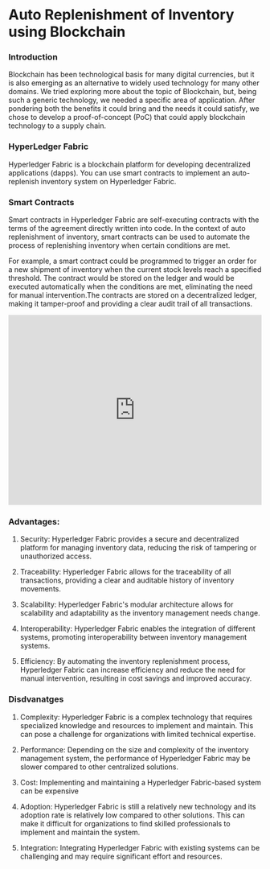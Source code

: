 # Auto Replenishment of Inventory using Blockchain
 
### Introduction

Blockchain has been technological basis for many digital currencies, but it is also emerging as an alternative to widely used technology for many other domains. We tried exploring more about the topic of Blockchain, but, being such a generic technology, we needed a specific area of application. After pondering both the benefits it could bring and the needs it could satisfy, we chose to develop a proof-of-concept (PoC) that could apply blockchain technology to a supply chain.

### HyperLedger Fabric

Hyperledger Fabric is a blockchain platform for developing decentralized applications (dapps). You can use smart contracts to implement an auto-replenish inventory system on Hyperledger Fabric.

### Smart Contracts

Smart contracts in Hyperledger Fabric are self-executing contracts with the terms of the agreement directly written into code. In the context of auto replenishment of inventory, smart contracts can be used to automate the process of replenishing inventory when certain conditions are met.

For example, a smart contract could be programmed to trigger an order for a new shipment of inventory when the current stock levels reach a specified threshold. The contract would be stored on the ledger and would be executed automatically when the conditions are met, eliminating the need for manual intervention.The contracts are stored on a decentralized ledger, making it tamper-proof and providing a clear audit trail of all transactions.
<div style="padding:75% 0 0 0;position:relative;"><iframe src="https://player.vimeo.com/video/794952892?h=e14cc47a4f&amp;badge=0&amp;autopause=0&amp;player_id=0&amp;app_id=58479" frameborder="0" allow="autoplay; fullscreen; picture-in-picture" allowfullscreen style="position:absolute;top:0;left:0;width:100%;height:100%;" title="Presentation.mp4"></iframe></div><script src="https://player.vimeo.com/api/player.js"></script>

### Advantages: 

1. Security: Hyperledger Fabric provides a secure and decentralized platform for managing inventory data, reducing the risk of tampering or unauthorized access.

2. Traceability: Hyperledger Fabric allows for the traceability of all transactions, providing a clear and auditable history of inventory movements.

3. Scalability: Hyperledger Fabric's modular architecture allows for scalability and adaptability as the inventory management needs change.
 
4. Interoperability: Hyperledger Fabric enables the integration of different systems, promoting interoperability between inventory management systems.

5. Efficiency: By automating the inventory replenishment process, Hyperledger Fabric can increase efficiency and reduce the need for manual intervention, resulting in cost savings and improved accuracy.



### Disdvanatges

1. Complexity: Hyperledger Fabric is a complex technology that requires specialized knowledge and resources to implement and maintain. This can pose a challenge for organizations with limited technical expertise.

2. Performance: Depending on the size and complexity of the inventory management system, the performance of Hyperledger Fabric may be slower compared to other centralized solutions.

3. Cost: Implementing and maintaining a Hyperledger Fabric-based system can be expensive

4. Adoption: Hyperledger Fabric is still a relatively new technology and its adoption rate is relatively low compared to other solutions. This can make it difficult for organizations to find skilled professionals to implement and maintain the system.

5. Integration: Integrating Hyperledger Fabric with existing systems can be challenging and may require significant effort and resources.


